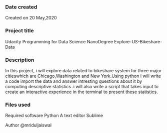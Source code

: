### Date created
Created on 20 May,2020

### Project title
Udacity Programming for Data Science NanoDegree Explore-US-Bikeshare-Data

### Description
In this project, i  will explore data related to bikeshare system for three major citieswhich are Chicago,Washington and New York.Using python i will write a code import the data and answer intresting questions about it by computing descriptive statistics .i will also write a script that takes input to create an interactive experience in the terminal to present these statistics.

### Files used
Required software
Python A text editor Sublime



Author
@mriduljaiswal


